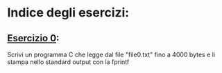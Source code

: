 
# Indice degli esercizi:

## [Esercizio 0](es0.c):
Scrivi un programma C che legge dal file "file0.txt" fino a 4000 bytes e li stampa nello standard output con la fprintf
